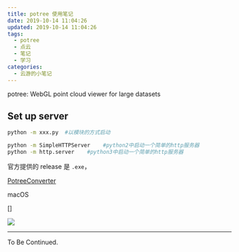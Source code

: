 ```yaml
---
title: potree 使用笔记
date: 2019-10-14 11:04:26
updated: 2019-10-14 11:04:26
tags:
  - potree
  - 点云
  - 笔记
  - 学习
categories:
  - 云游的小笔记
---
```


potree: WebGL point cloud viewer for large datasets

<!-- more -->

## Set up server

```sh
python -m xxx.py  #以模块的方式启动
```

```sh
python -m SimpleHTTPServer    #python2中启动一个简单的http服务器
python -m http.server    #python3中启动一个简单的http服务器
```

官方提供的 release 是 `.exe`，

[PotreeConverter](https://github.com/potree/PotreeConverter)

macOS

[]

![](http://b265.photo.store.qq.com/psb?/V11qBdwm3PSUwe/.8oaaCQjHeWc8xOgaOxTkrxOJ1oxhXcCpa5Ba9FOh3s!/b/dAkBAAAAAAAA&bo=vACxALwAsQACKQ0!&rf=viewer_4)

---

To Be Continued.
